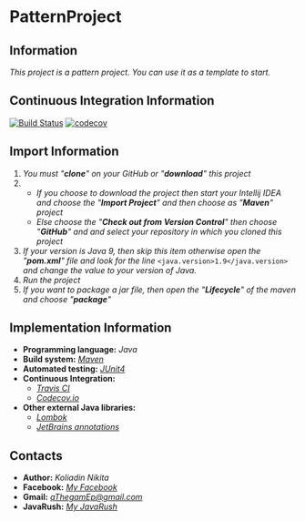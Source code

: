 # PatternProject
## Information
*This project is a pattern project. You can use it as a template to start.*

## Continuous Integration Information
[![Build Status](https://travis-ci.org/qThegamEp/PatternProject.svg?branch=master)](https://travis-ci.org/qThegamEp/PatternProject) [![codecov](https://codecov.io/gh/qThegamEp/PatternProject/branch/master/graph/badge.svg)](https://codecov.io/gh/qThegamEp/PatternProject)

## Import Information
1. *You must "**clone**" on your GitHub or "**download**" this project*
2. 	
	* *If you choose to download the project then start your Intellij IDEA and choose the "**Import Project**" and then choose as "**Maven**" project* 
 	* *Else choose the "**Check out from Version Control**" then choose "**GitHub**" and and select your repository in which you cloned this project*
3. *If your version is Java 9, then skip this item otherwise open the "**pom.xml**" file and look for the line* `<java.version>1.9</java.version>` *and change the value to your version of Java.*
4. *Run the project*
5. *If you want to package a jar file, then open the "**Lifecycle**" of the maven and choose "**package**"*

## Implementation Information
* **Programming language:** *Java*
* **Build system:** *[Maven](https://maven.apache.org/)*
* **Automated testing:** *[JUnit4](https://junit.org/junit4/)*
* **Continuous Integration:** 
	* *[Travis CI](https://travis-ci.org/)*
	* *[Codecov.io](https://codecov.io/)*
* **Other external Java libraries:** 
	* *[Lombok](https://projectlombok.org/)*
	* *[JetBrains annotations](https://blog.jetbrains.com/dotnet/2015/08/12/how-to-use-jetbrains-annotations-to-improve-resharper-inspections/)*

## Contacts
* **Author:** *Koliadin Nikita*
* **Facebook:** *[My Facebook](https://www.facebook.com/koliadin.nikita)*
* **Gmail:** *qThegamEp@gmail.com*
* **JavaRush:** *[My JavaRush](https://javarush.ru/users/1324097)*

